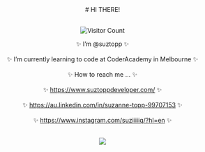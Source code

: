 <div align="center">
# HI THERE!
  <br></br>

![Visitor Count](https://profile-counter.glitch.me/{suztopp}/count.svg)

<!-- <div align="center"> -->

✨ I’m @suztopp ✨ <br></br>
✨ I’m currently learning to code at CoderAcademy in Melbourne ✨ <br></br>
✨ How to reach me ...  ✨ <br></br>
✨ https://www.suztoppdeveloper.com/  ✨ <br></br>
✨ https://au.linkedin.com/in/suzanne-topp-99707153  ✨ <br></br>
✨ https://www.instagram.com/suziiiiiq/?hl=en  ✨ <br></br>


![](https://media.giphy.com/media/M5JeQMGRmuz0A/giphy.gif)

</div>
